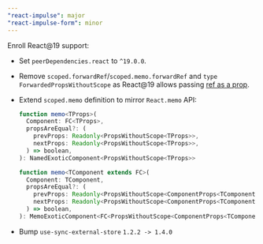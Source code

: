 ```yaml
---
"react-impulse": major
"react-impulse-form": minor
---
```


Enroll React@19 support:

- Set `peerDependencies.react` to `^19.0.0`.
- Remove `scoped.forwardRef`/`scoped.memo.forwardRef` and `type ForwardedPropsWithoutScope` as React@19 allows passing [ref as a prop](https://react.dev/blog/2024/12/05/react-19#ref-as-a-prop).
- Extend `scoped.memo` definition to mirror `React.memo` API:

  ```ts
  function memo<TProps>(
    Component: FC<TProps>,
    propsAreEqual?: (
      prevProps: Readonly<PropsWithoutScope<TProps>>,
      nextProps: Readonly<PropsWithoutScope<TProps>>,
    ) => boolean,
  ): NamedExoticComponent<PropsWithoutScope<TProps>>

  function memo<TComponent extends FC>(
    Component: TComponent,
    propsAreEqual?: (
      prevProps: Readonly<PropsWithoutScope<ComponentProps<TComponent>>>,
      nextProps: Readonly<PropsWithoutScope<ComponentProps<TComponent>>>,
    ) => boolean,
  ): MemoExoticComponent<FC<PropsWithoutScope<ComponentProps<TComponent>>>>
  ```

- Bump `use-sync-external-store` `1.2.2 -> 1.4.0`

